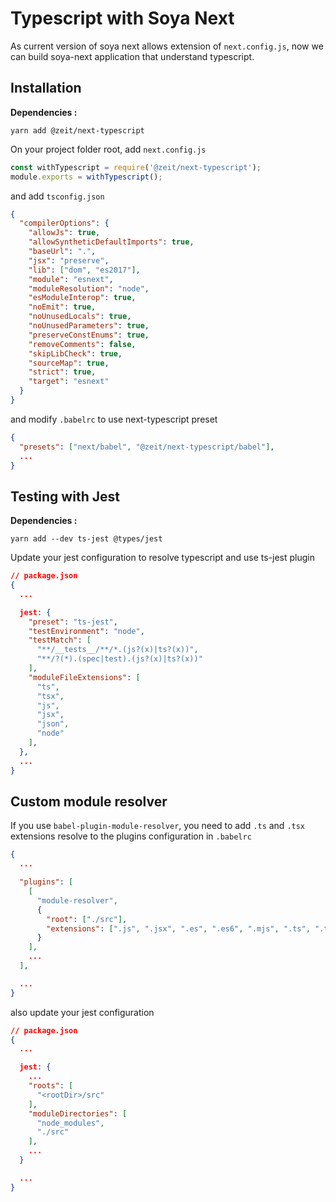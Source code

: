 # Typescript with Soya Next

As current version of soya next allows extension of `next.config.js`, now we can build soya-next application that understand typescript.

## Installation

**Dependencies :**

```
yarn add @zeit/next-typescript
```

On your project folder root, add `next.config.js`

```js
const withTypescript = require('@zeit/next-typescript');
module.exports = withTypescript();
```

and add `tsconfig.json`

```json
{
  "compilerOptions": {
    "allowJs": true,
    "allowSyntheticDefaultImports": true,
    "baseUrl": ".",
    "jsx": "preserve",
    "lib": ["dom", "es2017"],
    "module": "esnext",
    "moduleResolution": "node",
    "esModuleInterop": true,
    "noEmit": true,
    "noUnusedLocals": true,
    "noUnusedParameters": true,
    "preserveConstEnums": true,
    "removeComments": false,
    "skipLibCheck": true,
    "sourceMap": true,
    "strict": true,
    "target": "esnext"
  }
}
```

and modify `.babelrc` to use next-typescript preset

```json
{
  "presets": ["next/babel", "@zeit/next-typescript/babel"],
  ...
}
```

## Testing with Jest

**Dependencies :**

```
yarn add --dev ts-jest @types/jest
```

Update your jest configuration to resolve typescript and use ts-jest plugin

```json
// package.json
{
  ...

  jest: {
    "preset": "ts-jest",
    "testEnvironment": "node",
    "testMatch": [
      "**/__tests__/**/*.(js?(x)|ts?(x))",
      "**/?(*).(spec|test).(js?(x)|ts?(x))"
    ],
    "moduleFileExtensions": [
      "ts",
      "tsx",
      "js",
      "jsx",
      "json",
      "node"
    ],
  },
  ...
}
```

## Custom module resolver

If you use `babel-plugin-module-resolver`, you need to add `.ts` and `.tsx` extensions resolve to the plugins configuration in `.babelrc`

```json
{
  ...

  "plugins": [
    [
      "module-resolver",
      {
        "root": ["./src"],
        "extensions": [".js", ".jsx", ".es", ".es6", ".mjs", ".ts", ".tsx"]
      }
    ],
    ...
  ],

  ...
}
```

also update your jest configuration

```json
// package.json
{
  ...

  jest: {
    ...
    "roots": [
      "<rootDir>/src"
    ],
    "moduleDirectories": [
      "node_modules",
      "./src"
    ],
    ...
  }

  ...
}
```